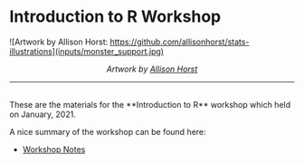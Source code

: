 

# Introduction to R Workshop

![Artwork by Allison Horst: https://github.com/allisonhorst/stats-illustrations](inputs/monster_support.jpg)

<center>

*Artwork by [Allison Horst](https://github.com/allisonhorst/stats-illustrations)*

</center>
<hr>
<br>
These are the materials for the **Introduction to R** workshop which held on January, 2021.

A nice summary of the workshop can be found here:

- [Workshop Notes](https://omidghasemi21.github.io/introduction_to_R_workshop/scripts/workshop_notes.html)


